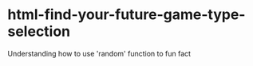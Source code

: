 # html-find-your-future-game-type-selection

Understanding how to use 'random' function to fun fact
 
